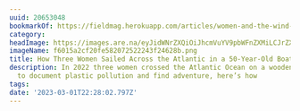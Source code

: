 ```yaml
---
uuid: 20653048
bookmarkOf: https://fieldmag.herokuapp.com/articles/women-and-the-wind-documentary-sailing-across-atlantic
category: 
headImage: https://images.are.na/eyJidWNrZXQiOiJhcmVuYV9pbWFnZXMiLCJrZXkiOiIyMDY1MzA0OC9vcmlnaW5hbF9mNjAxNWEyY2YyMGZlNTgyMDcyNTIyMjQzZjI0NjI4Yi5wbmciLCJlZGl0cyI6eyJyZXNpemUiOnsid2lkdGgiOjEyMDAsImhlaWdodCI6MTIwMCwiZml0IjoiaW5zaWRlIiwid2l0aG91dEVubGFyZ2VtZW50Ijp0cnVlfSwid2VicCI6eyJxdWFsaXR5Ijo5MH0sImpwZWciOnsicXVhbGl0eSI6OTB9LCJyb3RhdGUiOm51bGx9fQ==?bc=0
imageName: f6015a2cf20fe582072522243f24628b.png
title: How Three Women Sailed Across the Atlantic in a 50-Year-Old Boat
description: In 2022 three women crossed the Atlantic Ocean on a wooden catamaran
  to document plastic pollution and find adventure, here’s how
tags: 
date: '2023-03-01T22:28:02.797Z'
---
```

